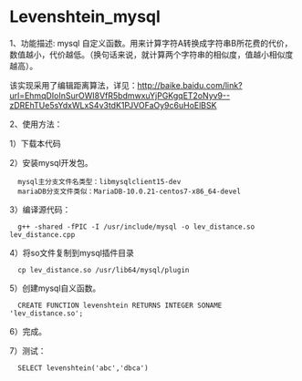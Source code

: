 # Levenshtein_mysql
1、功能描述:
mysql 自定义函数。用来计算字符A转换成字符串B所花费的代价，数值越小，代价越低。（换句话来说，就计算两个字符串的相似度，值越小相似度越高）。

该实现采用了编辑距离算法，详见：http://baike.baidu.com/link?url=EhmqDIoInSurOWI8VfR5bdmwxuYjPGKgqET2oNyv9--zDREhTUe5sYdxWLxS4v3tdK1PJVOFaOy9c6uHoElBSK

2、使用方法：

  1）下载本代码

  2）安装mysql开发包。

      mysql主分支文件名类型：libmysqlclient15-dev
      mariaDB分支文件类似：MariaDB-10.0.21-centos7-x86_64-devel

  3）编译源代码：

      g++ -shared -fPIC -I /usr/include/mysql -o lev_distance.so lev_distance.cpp 

  4）将so文件复制到mysql插件目录

      cp lev_distance.so /usr/lib64/mysql/plugin

  5）创建mysql自义函数。

      CREATE FUNCTION levenshtein RETURNS INTEGER SONAME 'lev_distance.so';

  6）完成。
  
  7）测试：

      SELECT levenshtein('abc','dbca')
